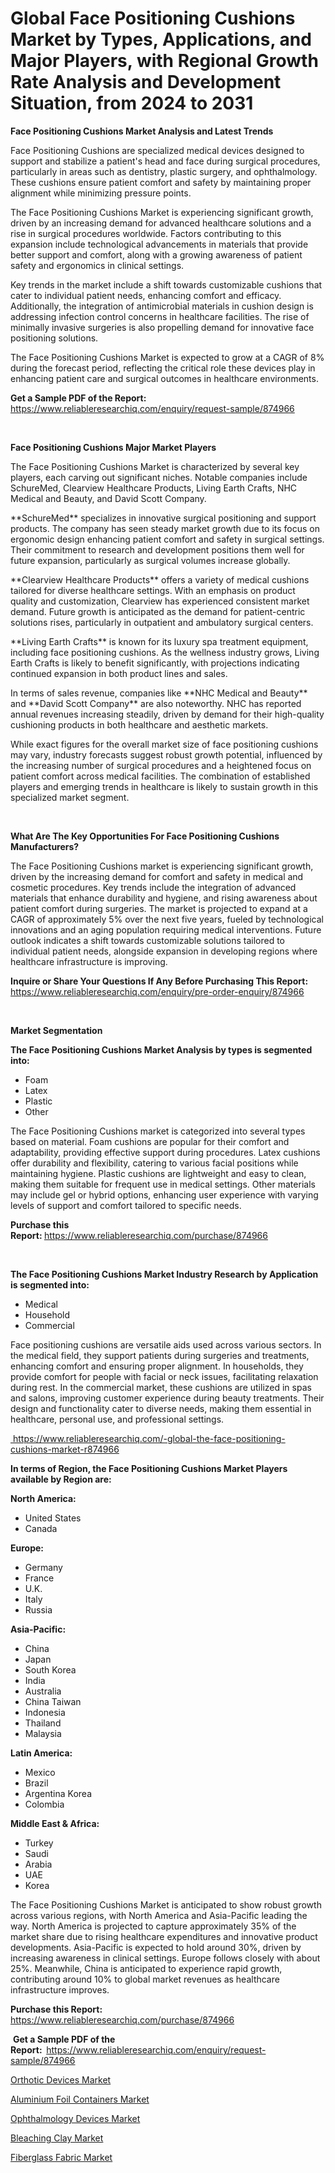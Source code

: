 <p><h1>Global Face Positioning Cushions Market by Types, Applications, and Major Players, with Regional Growth Rate Analysis and Development Situation, from 2024 to 2031</h1></p><p><strong>Face Positioning Cushions Market Analysis and Latest Trends</strong></p>
<p><p>Face Positioning Cushions are specialized medical devices designed to support and stabilize a patient's head and face during surgical procedures, particularly in areas such as dentistry, plastic surgery, and ophthalmology. These cushions ensure patient comfort and safety by maintaining proper alignment while minimizing pressure points.</p><p>The Face Positioning Cushions Market is experiencing significant growth, driven by an increasing demand for advanced healthcare solutions and a rise in surgical procedures worldwide. Factors contributing to this expansion include technological advancements in materials that provide better support and comfort, along with a growing awareness of patient safety and ergonomics in clinical settings.</p><p>Key trends in the market include a shift towards customizable cushions that cater to individual patient needs, enhancing comfort and efficacy. Additionally, the integration of antimicrobial materials in cushion design is addressing infection control concerns in healthcare facilities. The rise of minimally invasive surgeries is also propelling demand for innovative face positioning solutions.</p><p>The Face Positioning Cushions Market is expected to grow at a CAGR of 8% during the forecast period, reflecting the critical role these devices play in enhancing patient care and surgical outcomes in healthcare environments.</p></p>
<p><strong>Get a Sample PDF of the Report:&nbsp;</strong> <a href="https://www.reliableresearchiq.com/enquiry/request-sample/874966">https://www.reliableresearchiq.com/enquiry/request-sample/874966</a></p>
<p>&nbsp;</p>
<p><strong>Face Positioning Cushions Major Market Players</strong></p>
<p><p>The Face Positioning Cushions Market is characterized by several key players, each carving out significant niches. Notable companies include SchureMed, Clearview Healthcare Products, Living Earth Crafts, NHC Medical and Beauty, and David Scott Company. </p><p>**SchureMed** specializes in innovative surgical positioning and support products. The company has seen steady market growth due to its focus on ergonomic design enhancing patient comfort and safety in surgical settings. Their commitment to research and development positions them well for future expansion, particularly as surgical volumes increase globally.</p><p>**Clearview Healthcare Products** offers a variety of medical cushions tailored for diverse healthcare settings. With an emphasis on product quality and customization, Clearview has experienced consistent market demand. Future growth is anticipated as the demand for patient-centric solutions rises, particularly in outpatient and ambulatory surgical centers.</p><p>**Living Earth Crafts** is known for its luxury spa treatment equipment, including face positioning cushions. As the wellness industry grows, Living Earth Crafts is likely to benefit significantly, with projections indicating continued expansion in both product lines and sales.</p><p>In terms of sales revenue, companies like **NHC Medical and Beauty** and **David Scott Company** are also noteworthy. NHC has reported annual revenues increasing steadily, driven by demand for their high-quality cushioning products in both healthcare and aesthetic markets.</p><p>While exact figures for the overall market size of face positioning cushions may vary, industry forecasts suggest robust growth potential, influenced by the increasing number of surgical procedures and a heightened focus on patient comfort across medical facilities. The combination of established players and emerging trends in healthcare is likely to sustain growth in this specialized market segment.</p></p>
<p>&nbsp;</p>
<p><strong>What Are The Key Opportunities For Face Positioning Cushions Manufacturers?</strong></p>
<p><p>The Face Positioning Cushions market is experiencing significant growth, driven by the increasing demand for comfort and safety in medical and cosmetic procedures. Key trends include the integration of advanced materials that enhance durability and hygiene, and rising awareness about patient comfort during surgeries. The market is projected to expand at a CAGR of approximately 5% over the next five years, fueled by technological innovations and an aging population requiring medical interventions. Future outlook indicates a shift towards customizable solutions tailored to individual patient needs, alongside expansion in developing regions where healthcare infrastructure is improving.</p></p>
<p><strong>Inquire or Share Your Questions If Any Before Purchasing This Report:</strong> <a href="https://www.reliableresearchiq.com/enquiry/pre-order-enquiry/874966">https://www.reliableresearchiq.com/enquiry/pre-order-enquiry/874966</a></p>
<p>&nbsp;</p>
<p><strong>Market Segmentation</strong></p>
<p><strong>The Face Positioning Cushions Market Analysis by types is segmented into:</strong></p>
<p><ul><li>Foam</li><li>Latex</li><li>Plastic</li><li>Other</li></ul></p>
<p><p>The Face Positioning Cushions market is categorized into several types based on material. Foam cushions are popular for their comfort and adaptability, providing effective support during procedures. Latex cushions offer durability and flexibility, catering to various facial positions while maintaining hygiene. Plastic cushions are lightweight and easy to clean, making them suitable for frequent use in medical settings. Other materials may include gel or hybrid options, enhancing user experience with varying levels of support and comfort tailored to specific needs.</p></p>
<p><strong>Purchase this Report:&nbsp;</strong><a href="https://www.reliableresearchiq.com/purchase/874966">https://www.reliableresearchiq.com/purchase/874966</a></p>
<p>&nbsp;</p>
<p><strong>The Face Positioning Cushions Market Industry Research by Application is segmented into:</strong></p>
<p><ul><li>Medical</li><li>Household</li><li>Commercial</li></ul></p>
<p><p>Face positioning cushions are versatile aids used across various sectors. In the medical field, they support patients during surgeries and treatments, enhancing comfort and ensuring proper alignment. In households, they provide comfort for people with facial or neck issues, facilitating relaxation during rest. In the commercial market, these cushions are utilized in spas and salons, improving customer experience during beauty treatments. Their design and functionality cater to diverse needs, making them essential in healthcare, personal use, and professional settings.</p></p>
<p><a href="https://www.reliableresearchiq.com/-global-the-face-positioning-cushions-market-r874966">&nbsp;https://www.reliableresearchiq.com/-global-the-face-positioning-cushions-market-r874966</a></p>
<p><strong>In terms of Region, the Face Positioning Cushions Market Players available by Region are:</strong></p>
<p>
    <p> <strong> North America: </strong>
        <ul>
            <li>United States</li>
            <li>Canada</li>
        </ul>
        </p> 
    <p> <strong> Europe: </strong>
        <ul>
            <li>Germany</li>
            <li>France</li>
            <li>U.K.</li>
            <li>Italy</li>
            <li>Russia</li>
        </ul>
        </p> 
    <p> <strong> Asia-Pacific: </strong>
        <ul>
            <li>China</li>
            <li>Japan</li>
            <li>South Korea</li>
            <li>India</li>
            <li>Australia</li>
            <li>China Taiwan</li>
            <li>Indonesia</li>
            <li>Thailand</li>
            <li>Malaysia</li>
        </ul>
        </p> 
    <p> <strong> Latin America: </strong>
        <ul>
            <li>Mexico</li>
            <li>Brazil</li>
            <li>Argentina Korea</li>
            <li>Colombia</li>
        </ul>
        </p> 
    <p> <strong> Middle East & Africa: </strong>
        <ul>
            <li>Turkey</li>
            <li>Saudi</li>
            <li>Arabia</li>
            <li>UAE</li>
            <li>Korea</li>
        </ul>
    </p>
    </p>
<p><p>The Face Positioning Cushions Market is anticipated to show robust growth across various regions, with North America and Asia-Pacific leading the way. North America is projected to capture approximately 35% of the market share due to rising healthcare expenditures and innovative product developments. Asia-Pacific is expected to hold around 30%, driven by increasing awareness in clinical settings. Europe follows closely with about 25%. Meanwhile, China is anticipated to experience rapid growth, contributing around 10% to global market revenues as healthcare infrastructure improves.</p></p>
<p><strong>Purchase this Report: </strong><a href="https://www.reliableresearchiq.com/purchase/874966">https://www.reliableresearchiq.com/purchase/874966</a></p>
<p>&nbsp;<strong>Get a Sample PDF of the Report:&nbsp;&nbsp;</strong><a href="https://www.reliableresearchiq.com/enquiry/request-sample/874966">https://www.reliableresearchiq.com/enquiry/request-sample/874966</a></p>
<p><strong></strong></p>
<p><p><a href="https://www.linkedin.com/pulse/booming-orthotic-devices-market-sector-analysis-growth-projections-gybpe?trackingId=z0svgq9tQyeGZGrAzWWFNw%3D%3D">Orthotic Devices Market</a></p><p><a href="https://www.linkedin.com/pulse/aluminium-foil-containers-market-research-report-exploring-rfr1e?trackingId=y%2FkYWAajQsmiy3VnQtGKAQ%3D%3D">Aluminium Foil Containers Market</a></p><p><a href="https://www.linkedin.com/pulse/ophthalmology-devices-market-size-type-vision-care-productsophthalmology-2wyae?trackingId=j8fVRiWJR7OzNtLTtiHa8g%3D%3D">Ophthalmology Devices Market</a></p><p><a href="https://www.linkedin.com/pulse/bleaching-clay-market-global-share-ranking-overall-sales-lqbse?trackingId=FYPnE9AhSyChGl2KBzyqlg%3D%3D">Bleaching Clay Market</a></p><p><a href="https://www.linkedin.com/pulse/fiberglass-fabric-market-trends-detailed-study-its-segmentation-rxkie?trackingId=9zpvIl8JSnmRjMDfcpvm4w%3D%3D">Fiberglass Fabric Market</a></p></p>